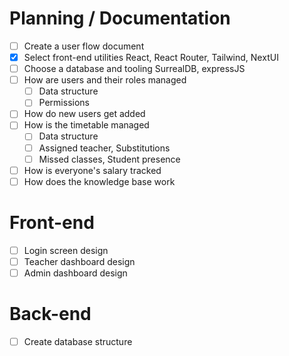# Planning / Documentation
- [ ] Create a user flow document
- [x] Select front-end utilities
	React, React Router, Tailwind, NextUI
- [ ] Choose a database and tooling
	SurrealDB, expressJS
- [ ] How are users and their roles managed 
	- [ ] Data structure
	- [ ] Permissions
- [ ] How do new users get added
- [ ] How is the timetable managed
	- [ ] Data structure
	- [ ] Assigned teacher, Substitutions
	- [ ] Missed classes, Student presence
- [ ] How is everyone's salary tracked
- [ ] How does the knowledge base work
# Front-end
- [ ] Login screen design
- [ ] Teacher dashboard design
- [ ] Admin dashboard design
# Back-end
- [ ] Create database structure